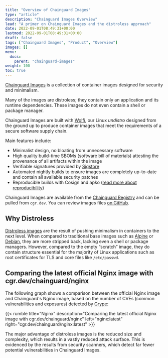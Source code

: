 ```yaml
---
title: "Overview of Chainguard Images"
type: "article"
description: "Chainguard Images Overview"
lead: "A primer on Chainguard Images and the distroless approach"
date: 2022-09-01T08:49:31+00:00
lastmod: 2022-09-01T08:49:31+00:00
draft: false
tags: ["Chainguard Images", "Product", "Overview"]
images: []
menu:
  docs:
    parent: "chainguard-images"
weight: 100
toc: true
---
```


[Chainguard Images](https://www.chainguard.dev/chainguard-images?utm_source=docs) is a collection of container images designed for security and minimalism.

Many of the images are distroless; they contain only an application and its runtime dependencies. These images do not even contain a shell or package manager.

Chainguard Images are built with [Wolfi](/open-source/wolfi/overview), our Linux _undistro_ designed from the ground up to produce container images that meet the requirements of a secure software supply chain.

Main features include:

- Minimalist design, no bloating from unnecessary software
- High quality build-time SBOMs (software bill of materials) attesting the provenance of all artifacts within the image
- Verifiable signatures provided by [Sigstore](/open-source/sigstore/cosign/an-introduction-to-cosign/)
- Automated nightly builds to ensure images are completely up-to-date and contain all available security patches
- Reproducible builds with Cosign and apko ([read more about reproducibility](https://www.chainguard.dev/unchained/reproducing-chainguards-reproducible-image-builds))

Chainguard Images are available from the [Chainguard Registry](/chainguard/chainguard-images/registry/overview/) and can be pulled from `cgr.dev`. You can review images files [on GitHub](https://github.com/chainguard-images).

## Why Distroless

[Distroless images](https://blog.chainguard.dev/minimal-container-images-towards-a-more-secure-future/) are the result of pushing minimalism in containers to the next level. When compared to traditional base images such as [Alpine](https://hub.docker.com/_/alpine) or [Debian](https://hub.docker.com/_/debian), they are more stripped back, lacking even a shell or package managers. However, compared to the empty “scratch” image, they do contain structure essential for the majority of Linux applications such as root certificates for TLS and core files like `/etc/passwd`.

## Comparing the latest official Nginx image with cgr.dev/chainguard/nginx

The following graph shows a comparison between the official Nginx image and Chainguard's Nginx image, based on the number of CVEs (common vulnerabilities and exposures) detected by [Grype](https://github.com/anchore/grype):

{{< rumble title="Nginx" description="Comparing the latest official Nginx image with cgr.dev/chainguard/nginx" left="nginx:latest" right="cgr.dev/chainguard/nginx:latest" >}}

The major advantage of distroless images is the reduced size and complexity, which results in a vastly reduced attack surface. This is evidenced by the results from security scanners, which detect far fewer potential vulnerabilities in Chainguard Images.
